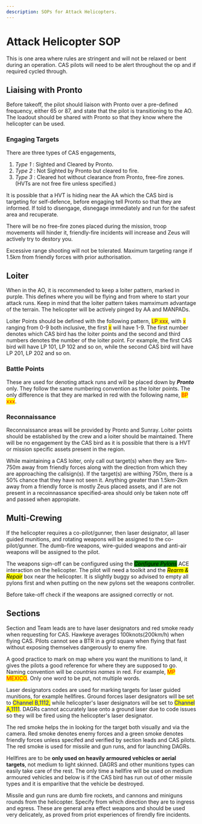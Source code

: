 ```yaml
---
description: SOPs for Attack Helicopters.
---
```


# Attack Helicopter SOP

This is one area where rules are stringent and will not be relaxed or bent during an operation. CAS pilots will need to be alert throughout the op and if required cycled through.

## Liaising with Pronto

Before takeoff, the pilot should liaison with Pronto over a pre-defined frequency, either 65 or 87, and state that the pilot is transitioning to the AO. The loadout should be shared with Pronto so that they know where the helicopter can be used.

### Engaging Targets

There are three types of CAS engagements,

1. _Type 1_ : Sighted and Cleared by Pronto.
2. _Type 2_ : Not Sighted by Pronto but cleared to fire.
3. _Type 3_ : Cleared hot without clearance from Pronto, free-fire zones. (HVTs are not free fire unless specified.)

It is possible that a HVT is hiding near the AA which the CAS bird is targeting for self-defence, before engaging tell Pronto so that they are informed. If told to disengage, disnegage immediately and run for the safest area and recuperate.

There will be no free-fire zones placed during the mission, troop movements will hinder it, friendly-fire incidents will increase and Zeus will actively try to destory you.

Excessive range shooting will not be tolerated. Maximum targeting range if 1.5km from friendly forces with prior authorisation.

## Loiter

When in the AO, it is recommended to keep a loiter pattern, marked in purple. This defines where you will be flying and from where to start your attack runs. Keep in mind that the loiter pattern takes mamximum advantage of the terrain. The helicopter will be actively pinged by AA and MANPADs.&#x20;



Loiter Points should be defined with the following pattern, <mark style="color:purple;">LP xxx</mark>, with <mark style="color:purple;">x</mark> ranging from 0-9 both inclusive, the first <mark style="color:purple;">x</mark> will have 1-9. The first number denotes which CAS bird has the loiter points and the second and third numbers denotes the number of the loiter point. For example, the first CAS bird will have LP 101, LP 102 and so on, while the second CAS bird will have LP 201, LP 202 and so on.

### Battle Points

These are used for denoting attack runs and will be placed down by _**Pronto**_ only. They follow the same numbering convention as the loiter points. The only difference is that they are marked in red with the following name, <mark style="color:red;">BP xxx</mark>.

### Reconnaissance

Reconnaissance areas will be provided by Pronto and Sunray. Loiter points should be established by the crew and a loiter should be maintained. There will be no engagement by the CAS bird as it is possible that there is a HVT or mission specific assets present in the region.

While maintaining a CAS loiter, only call out target(s) when they are 1km-750m away from friendly forces along with the direction from which they are approaching the callsign(s). If the target(s) are withing 750m, there is a 50% chance that they have not seen it. Anything greater than 1.5km-2km away from a friendly force is mostly Zeus placed assets, and if are not present in a recoinnassance specified-area should only be taken note off and passed when appropiate.&#x20;

## Multi-Crewing

If the helicopter requires a co-pilot/gunner, then laser designator, all laser guided munitions, and rotating weapons will be assigned to the co-pilot/gunner. The dumb-fire weapons, wire-guided weapons and anti-air weapons will be assigned to the pilot.&#x20;

The weapons sign-off can be configured using the _<mark style="background-color:green;">Configure Pylons</mark>_ ACE interaction on the helicopter. The pilot will need a toolkit and the _<mark style="background-color:yellow;">Rearm & Repair</mark>_ box near the helicopter. It is slightly buggy so advised to empty all pylons first and when putting on the new pylons set the weapons controller.&#x20;

Before take-off check if the weapons are assigned correctly or not.

## Sections

Section and Team leads are to have laser designators and red smoke ready when requesting for CAS. Hawkeye averages 100knots(200km/h) when flying CAS. Pilots cannot see a BTR in a grid square when flying that fast without exposing themselves dangerously to enemy fire.

A good practice to mark on map where you want the munitions to land, it gives the pilots a good reference for where they are supposed to go. Naming convention will be _countries names_ in red. For example, <mark style="color:red;">MP MEXICO</mark>. Only one word to be put, not multiple words.

Laser designators codes are used for marking targets for laser guided munitions, for example hellfires. Ground forces laser designators will be set to <mark style="color:blue;">Channel B,1112,</mark> while helicopter's laser designators will be set to <mark style="color:blue;">Channel A,1111</mark>. DAGRs cannot accurately lase onto a ground laser due to code issues so they will be fired using the helicopter's laser designator.&#x20;

The red smoke helps the in looking for the target both visually and via the camera. Red smoke denotes enemy forces and a green smoke denotes friendly forces unless specifed and verified by section leads and CAS pilots. The red smoke is used for missile and gun runs, and for launching DAGRs.



Hellfires are to be **only used on heavily armoured vehicles or aerial targets**, not medium to light skinned. DAGRS and other munitions types can easily take care of the rest. The only time a hellfire will be used on medium armoured vehicles and below is if the CAS bird has run out of other missile types and it is emparitive that the vehicle be destroyed.

Missile and gun runs are dumb fire rockets, and cannons and miniguns rounds from the helicopter. Specify from which direction they are to ingress and egress. These are general area effect weapons and should be used very delicately, as proved from priot experiences of firendly fire incidents.
